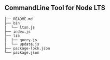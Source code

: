 ## CommandLine Tool for Node LTS

```
├── README.md
├── bin
|  └── ltsn.js
├── index.js
├── lib
|  ├── query.js
|  └── update.js
├── package-lock.json
└── package.json
```
